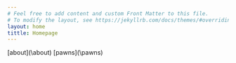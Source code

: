 ```yaml
---
# Feel free to add content and custom Front Matter to this file.
# To modify the layout, see https://jekyllrb.com/docs/themes/#overriding-theme-defaults
layout: home
tittle: Homepage
---
```


[about](\about\)
[pawns](\pawns\)